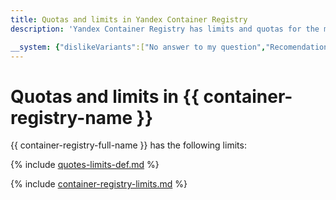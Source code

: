 ```yaml
---
title: Quotas and limits in Yandex Container Registry
description: 'Yandex Container Registry has limits and quotas for the maximum number of registries, the number of simultaneous image scan runs in one cloud. You will learn more about the limitations of the service in this article.'

__system: {"dislikeVariants":["No answer to my question","Recomendations didn't help","The content doesn't match title","Other"]}
---
```



# Quotas and limits in {{ container-registry-name }}

{{ container-registry-full-name }} has the following limits:

{% include [quotes-limits-def.md](../../_includes/quotes-limits-def.md) %}

{% include [container-registry-limits.md](../../_includes/container-registry-limits.md) %}